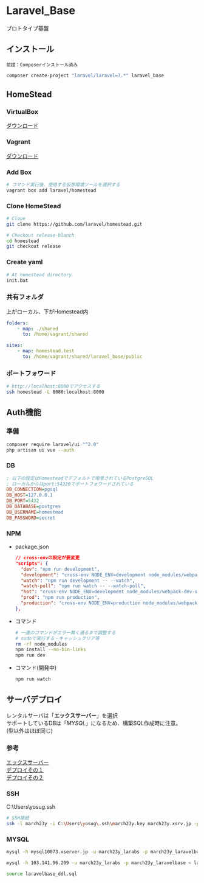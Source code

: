 # Laravel_Base
プロトタイプ基盤

## インストール

    前提：Composerインストール済み

~~~ bash
composer create-project "laravel/laravel=7.*" laravel_base
~~~

## HomeStead

### VirtualBox

[ダウンロード](https://www.virtualbox.org/wiki/Downloads)  

### Vagrant

[ダウンロード](https://www.vagrantup.com/downloads.html)  

### Add Box

~~~ bash
# コマンド実行後、使用する仮想環境ツールを選択する
vagrant box add laravel/homestead
~~~

### Clone HomeStead

~~~ bash
# Clone
git clone https://github.com/laravel/homestead.git

# Checkout release-blanch
cd homestead
git checkout release
~~~

### Create yaml

~~~ bash
# At homestead directory
init.bat
~~~

### 共有フォルダ

上がローカル、下がHomestead内  
~~~ yaml
folders:
    - map: ./shared
      to: /home/vagrant/shared

sites:
    - map: homestead.test
      to: /home/vagrant/shared/laravel_base/public
~~~

### ポートフォワード

~~~bash
# http://localhost:8080でアクセスする
ssh homestead -L 8080:localhost:8000
~~~

## Auth機能

### 準備

~~~bash
composer require laravel/ui "^2.0"
php artisan ui vue --auth
~~~

### DB

~~~ini
; 以下の設定はHomesteadでデフォルトで用意されているPostgreSQL
; ローカルからはport:54320でポートフォワードされている
DB_CONNECTION=pgsql
DB_HOST=127.0.0.1
DB_PORT=5432
DB_DATABASE=postgres
DB_USERNAME=homestead
DB_PASSWORD=secret
~~~

### NPM

- package.json  

  ~~~json
  // cross-envの設定が要変更
  "scripts": {
    "dev": "npm run development",
    "development": "cross-env NODE_ENV=development node_modules/webpack/bin/webpack.js --progress --hide-modules --config=node_modules/laravel-mix/setup/webpack.config.js",
    "watch": "npm run development -- --watch",
    "watch-poll": "npm run watch -- --watch-poll",
    "hot": "cross-env NODE_ENV=development node_modules/webpack-dev-server/bin/webpack-dev-server.js --inline --hot --config=node_modules/laravel-mix/setup/webpack.config.js",
    "prod": "npm run production",
    "production": "cross-env NODE_ENV=production node_modules/webpack/bin/webpack.js --progress --hide-modules --config=node_modules/laravel-mix/setup/webpack.config.js"
  },
  ~~~

- コマンド  

  ~~~bash
  # 一連のコマンドがエラー無く通るまで調整する
  # sudoで実行する・キャッシュクリア等
  rm -rf node_modules
  npm install --no-bin-links
  npm run dev
  ~~~

- コマンド(開発中)  

  ~~~bash
  npm run watch
  ~~~

## サーバデプロイ

レンタルサーバは「**エックスサーバー**」を選択  
サポートしているDBは「*MYSQL*」になるため、構築SQL作成時に注意。  
(型以外はほぼ同じ)  

### 参考

[エックスサーバー](https://www.xserver.ne.jp/)  
[デプロイその１](https://qiita.com/n_oshiumi/items/2a1cc7d147ee1eff3e23)  
[デプロイその２](https://naoya-ono.com/blog/deploy-laravel-xserver/)  

### SSH

C:\Users\yosug\.ssh

~~~bash
# SSH接続
ssh -l march23y -i C:\Users\yosug\.ssh\march23y.key march23y.xsrv.jp -p 10022
~~~

### MYSQL

~~~bash
mysql -h mysql10073.xserver.jp -u march23y_larabs -p march23y_laravelbase
~~~

~~~bash
mysql -h 103.141.96.209 -u march23y_larabs -p march23y_laravelbase < laravelbase_ddl.sql
~~~

~~~ bash
source laravelbase_ddl.sql
~~~
